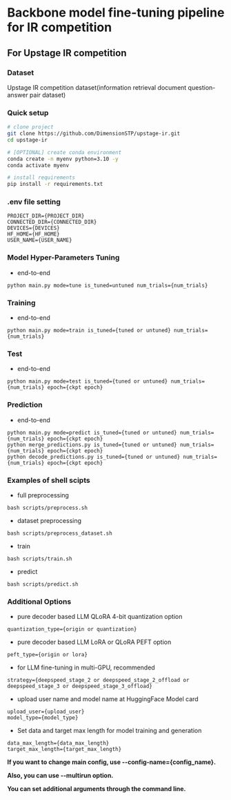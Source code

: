 # Backbone model fine-tuning pipeline for IR competition

## For Upstage IR competition

### Dataset
Upstage IR competition dataset(information retrieval document question-answer pair dataset)

### Quick setup

```bash
# clone project
git clone https://github.com/DimensionSTP/upstage-ir.git
cd upstage-ir

# [OPTIONAL] create conda environment
conda create -n myenv python=3.10 -y
conda activate myenv

# install requirements
pip install -r requirements.txt
```

### .env file setting
```shell
PROJECT_DIR={PROJECT_DIR}
CONNECTED_DIR={CONNECTED_DIR}
DEVICES={DEVICES}
HF_HOME={HF_HOME}
USER_NAME={USER_NAME}
```

### Model Hyper-Parameters Tuning

* end-to-end
```shell
python main.py mode=tune is_tuned=untuned num_trials={num_trials}
```

### Training

* end-to-end
```shell
python main.py mode=train is_tuned={tuned or untuned} num_trials={num_trials}
```

### Test

* end-to-end
```shell
python main.py mode=test is_tuned={tuned or untuned} num_trials={num_trials} epoch={ckpt epoch}
```

### Prediction

* end-to-end
```shell
python main.py mode=predict is_tuned={tuned or untuned} num_trials={num_trials} epoch={ckpt epoch}
python merge_predictions.py is_tuned={tuned or untuned} num_trials={num_trials} epoch={ckpt epoch}
python decode_predictions.py is_tuned={tuned or untuned} num_trials={num_trials} epoch={ckpt epoch}
```

### Examples of shell scipts

* full preprocessing
```shell
bash scripts/preprocess.sh
```

* dataset preprocessing
```shell
bash scripts/preprocess_dataset.sh
```

* train
```shell
bash scripts/train.sh
```

* predict
```shell
bash scripts/predict.sh
```

### Additional Options

* pure decoder based LLM QLoRA 4-bit quantization option
```shell
quantization_type={origin or quantization} 
```

* pure decoder based LLM LoRA or QLoRA PEFT option
```shell
peft_type={origin or lora}
```

* for LLM fine-tuning in multi-GPU, recommended
```shell
strategy={deepspeed_stage_2 or deepspeed_stage_2_offload or deepspeed_stage_3 or deepspeed_stage_3_offload}
```

* upload user name and model name at HuggingFace Model card
```shell
upload_user={upload_user} 
model_type={model_type}
```

* Set data and target max length for model training and generation
```shell
data_max_length={data_max_length} 
target_max_length={target_max_length} 
```


__If you want to change main config, use --config-name={config_name}.__

__Also, you can use --multirun option.__

__You can set additional arguments through the command line.__
